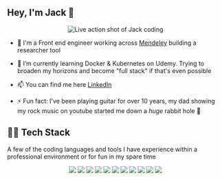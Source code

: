 ## Hey, I'm Jack 👋

<div  align="center"><img  src="https://media.giphy.com/media/dbtDDSvWErdf2/giphy.gif"  alt="Live action shot of Jack coding"/></div>

- 🔭 I'm a Front end engineer working across [Mendeley](https://www.mendeley.com/search) building a researcher tool

- 🌱 I’m currently learning Docker & Kubernetes on Udemy. Trying to broaden my horizons and become "full stack" if that's even possible

- 📫 You can find me here [LinkedIn](https://www.linkedin.com/in/jack-hutchinson-dev/)

- ⚡ Fun fact: I've been playing guitar for over 10 years, my dad showing my rock music on youtube started me down a _huge_ rabbit hole 🤘

## 👨‍💻 Tech Stack

A few of the coding languages and tools I have experience within a professional environment or for fun in my spare time

<div  align="center">

![](https://img.shields.io/badge/Code-TypeScript-informational?style=flat&logo=typescript&logoColor=white&color=blue) ![](https://img.shields.io/badge/Code-React-informational?style=flat&logo=react&logoColor=white&color=blue) ![](https://img.shields.io/badge/Code-GraphQL-informational?style=flat&logo=graphql&logoColor=white&color=blue) ![](https://img.shields.io/badge/Code-Node-informational?style=flat&logo=node.js&logoColor=white&color=blue) ![](https://img.shields.io/badge/Code-CSS-informational?style=flat&logo=css3&logoColor=white&color=blue) ![](https://img.shields.io/badge/Code-HTML-informational?style=flat&logo=html5&logoColor=white&color=blue)
![](https://img.shields.io/badge/Code-Webpack-informational?style=flat&logo=Webpack&logoColor=white&color=blue) ![](https://img.shields.io/badge/Tools-Kubernetes-informational?style=flat&logo=kubernetes&logoColor=white&color=blue) ![](https://img.shields.io/badge/Tools-Docker-informational?style=flat&logo=docker&logoColor=white&color=blue) ![](https://img.shields.io/badge/Tools-AWS-informational?style=flat&logo=amazon&logoColor=white&color=blue) ![](https://img.shields.io/badge/Code-Python-informational?style=flat&logo=python&logoColor=white&color=blue)

</div>
